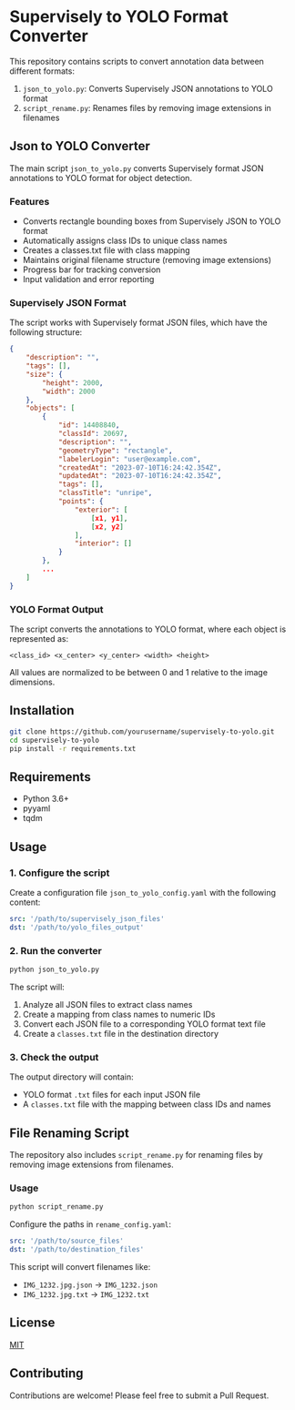 # Supervisely to YOLO Format Converter

This repository contains scripts to convert annotation data between different formats:

1. `json_to_yolo.py`: Converts Supervisely JSON annotations to YOLO format
2. `script_rename.py`: Renames files by removing image extensions in filenames

## Json to YOLO Converter

The main script `json_to_yolo.py` converts Supervisely format JSON annotations to YOLO format for object detection.

### Features

- Converts rectangle bounding boxes from Supervisely JSON to YOLO format
- Automatically assigns class IDs to unique class names
- Creates a classes.txt file with class mapping
- Maintains original filename structure (removing image extensions)
- Progress bar for tracking conversion
- Input validation and error reporting

### Supervisely JSON Format

The script works with Supervisely format JSON files, which have the following structure:

```json
{
    "description": "",
    "tags": [],
    "size": {
        "height": 2000,
        "width": 2000
    },
    "objects": [
        {
            "id": 14408840,
            "classId": 20697,
            "description": "",
            "geometryType": "rectangle",
            "labelerLogin": "user@example.com",
            "createdAt": "2023-07-10T16:24:42.354Z",
            "updatedAt": "2023-07-10T16:24:42.354Z",
            "tags": [],
            "classTitle": "unripe",
            "points": {
                "exterior": [
                    [x1, y1],
                    [x2, y2]
                ],
                "interior": []
            }
        },
        ...
    ]
}
```

### YOLO Format Output

The script converts the annotations to YOLO format, where each object is represented as:

```
<class_id> <x_center> <y_center> <width> <height>
```

All values are normalized to be between 0 and 1 relative to the image dimensions.

## Installation

```bash
git clone https://github.com/yourusername/supervisely-to-yolo.git
cd supervisely-to-yolo
pip install -r requirements.txt
```

## Requirements

- Python 3.6+
- pyyaml
- tqdm

## Usage

### 1. Configure the script

Create a configuration file `json_to_yolo_config.yaml` with the following content:

```yaml
src: '/path/to/supervisely_json_files'
dst: '/path/to/yolo_files_output'
```

### 2. Run the converter

```bash
python json_to_yolo.py
```

The script will:
1. Analyze all JSON files to extract class names
2. Create a mapping from class names to numeric IDs
3. Convert each JSON file to a corresponding YOLO format text file
4. Create a `classes.txt` file in the destination directory

### 3. Check the output

The output directory will contain:
- YOLO format `.txt` files for each input JSON file
- A `classes.txt` file with the mapping between class IDs and names

## File Renaming Script

The repository also includes `script_rename.py` for renaming files by removing image extensions from filenames.

### Usage

```bash
python script_rename.py
```

Configure the paths in `rename_config.yaml`:

```yaml
src: '/path/to/source_files'
dst: '/path/to/destination_files'
```

This script will convert filenames like:
- `IMG_1232.jpg.json` → `IMG_1232.json`
- `IMG_1232.jpg.txt` → `IMG_1232.txt`

## License

[MIT](LICENSE)

## Contributing

Contributions are welcome! Please feel free to submit a Pull Request.